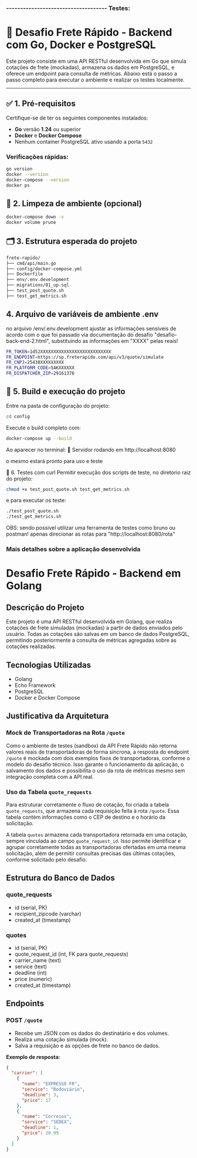 ### ------------------------------------ Testes:

# 🚚 Desafio Frete Rápido - Backend com Go, Docker e PostgreSQL

Este projeto consiste em uma API RESTful desenvolvida em Go que simula cotações de frete (mockadas), armazena os dados em PostgreSQL, e oferece um endpoint para consulta de métricas. Abaixo está o passo a passo completo para executar o ambiente e realizar os testes localmente.

---

## ✅ 1. Pré-requisitos

Certifique-se de ter os seguintes componentes instalados:

- **Go** versão **1.24** ou superior
- **Docker** e **Docker Compose**
- Nenhum container PostgreSQL ativo usando a porta `5432`

### Verificações rápidas:

```bash
go version
docker --version
docker-compose --version
docker ps
```
## 🧹 2. Limpeza de ambiente (opcional)

```bash
docker-compose down -v
docker volume prune
```

## 🗂️ 3. Estrutura esperada do projeto
```bash
frete-rapido/
├── cmd/api/main.go
├── config/docker-compose.yml
├── Dockerfile
├── env/.env.development
├── migrations/01_up.sql
├── test_post_quote.sh
├── test_get_metrics.sh
```


## 4. Arquivo de variáveis de ambiente .env
no arquivo /env/.env.development ajustar as informações sensiveis
de acordo com o que foi passado via documentação do desafio "desafio-back-end-2.html",
substituindo as informaçôes em "XXXX" pelas reais!
```bash
FR_TOKEN=1d52XXXXXXXXXXXXXXXXXXXXXXXXXXX
FR_ENDPOINT=https://sp.freterapido.com/api/v3/quote/simulate
FR_CNPJ=25438XXXXXXXXX
FR_PLATFORM_CODE=5AKXXXXXX
FR_DISPATCHER_ZIP=29161376
```


## 🐳 5. Build e execução do projeto

Entre na pasta de configuração do projeto:
```bash
cd config
```
Execute o build completo com:
```bash
docker-compose up --build
```
Ao aparecer no terminal:
🚀 Servidor rodando em http://localhost:8080

o mesmo estará pronto para uso e teste


🧪 6. Testes com curl
Permitir execução dos scripts de teste, no diretorio raiz do projeto:
```bash
chmod +x test_post_quote.sh test_get_metrics.sh
```
e para executar os teste:
```bash
./test_post_quote.sh
./test_get_metrics.sh
```

OBS: sendo possivel utilizar uma ferramenta de testes como bruno ou
postman!
apenas direcionar as rotas para "http://localhost:8080/rota"



### Mais detalhes sobre a aplicação desenvolvida

# Desafio Frete Rápido - Backend em Golang

## Descrição do Projeto

Este projeto é uma API RESTful desenvolvida em Golang, que realiza cotações de frete simuladas (mockadas) a partir de dados enviados pelo usuário. Todas as cotações são salvas em um banco de dados PostgreSQL, permitindo posteriormente a consulta de métricas agregadas sobre as cotações realizadas.

## Tecnologias Utilizadas

- Golang
- Echo Framework
- PostgreSQL
- Docker e Docker Compose

## Justificativa da Arquitetura

### Mock de Transportadoras na Rota `/quote`

Como o ambiente de testes (sandbox) da API Frete Rápido não retorna valores reais de transportadoras de forma síncrona, a resposta do endpoint `/quote` é mockada com dois exemplos fixos de transportadoras, conforme o modelo do desafio técnico. Isso garante o funcionamento da aplicação, o salvamento dos dados e possibilita o uso da rota de métricas mesmo sem integração completa com a API real.

### Uso da Tabela `quote_requests`

Para estruturar corretamente o fluxo de cotação, foi criada a tabela `quote_requests`, que armazena cada requisição feita à rota `/quote`. Essa tabela contém informações como o CEP de destino e o horário da solicitação.

A tabela `quotes` armazena cada transportadora retornada em uma cotação, sempre vinculada ao campo `quote_request_id`. Isso permite identificar e agrupar corretamente todas as transportadoras ofertadas em uma mesma solicitação, além de permitir consultas precisas das últimas cotações, conforme solicitado pelo desafio.

## Estrutura do Banco de Dados

### quote_requests

- id (serial, PK)
- recipient_zipcode (varchar)
- created_at (timestamp)

### quotes

- id (serial, PK)
- quote_request_id (int, FK para quote_requests)
- carrier_name (text)
- service (text)
- deadline (int)
- price (numeric)
- created_at (timestamp)

## Endpoints

### POST `/quote`

- Recebe um JSON com os dados do destinatário e dos volumes.
- Realiza uma cotação simulada (mock).
- Salva a requisição e as opções de frete no banco de dados.

**Exemplo de resposta:**
```json
{
  "carrier": [
    {
      "name": "EXPRESSO FR",
      "service": "Rodoviário",
      "deadline": 3,
      "price": 17
    },
    {
      "name": "Correios",
      "service": "SEDEX",
      "deadline": 1,
      "price": 20.99
    }
  ]
}













